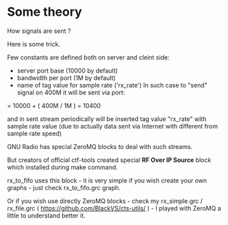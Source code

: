 # Some theory

How signals are sent ?

Here is some trick.

Few constants are defined both on server and cleint side:
- server port base (10000 by default)
- bandwidth per port (1M by default)
- name of tag value for sample rate ('rx_rate')
In such case to "send" signal on 400M it will be sent via port:

= 10000 + ( 400M / 1M ) = 10400

and in sent stream periodically will be inserted tag value "rx_rate" with sample rate value (due to actually data sent via Internet with different from sample rate speed)


GNU Radio has special ZeroMQ blocks to deal with such streams.

But creators of official ctf-tools created special **RF Over IP Source** block which installed during make command.

rx_to_fifo uses this block - it is very simple if you wish create your own graphs - just check rx_to_fifo.grc graph.

Or if you wish use directly ZeroMQ blocks - check my rx_simple.grc / rx_file.grc ( https://github.com/BlackVS/cts-utils/ ) - I played with ZeroMQ a little to understand better it.

